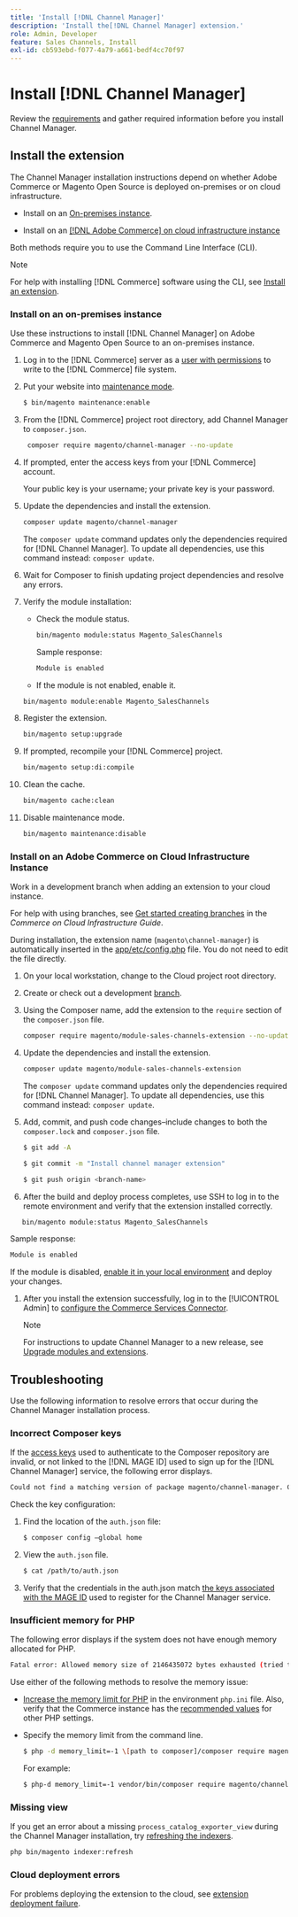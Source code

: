 ```yaml
---
title: 'Install [!DNL Channel Manager]'
description: 'Install the[!DNL Channel Manager] extension.'
role: Admin, Developer
feature: Sales Channels, Install
exl-id: cb593ebd-f077-4a79-a661-bedf4cc70f97
---
```


# Install [!DNL Channel Manager]

Review the [requirements](onboard.md#requirements) and gather required information before you install Channel Manager.

## Install the extension

The Channel Manager installation instructions depend on whether Adobe Commerce or Magento Open Source is deployed on-premises or on cloud infrastructure.

- Install on an [On-premises instance](#install-on-an-on-premises-instance).

- Install on an [[!DNL Adobe Commerce] on cloud infrastructure instance](#install-adobe-commerce-on-cloud-infrastructure)

Both methods require you to use the Command Line Interface (CLI).

>[!NOTE]
>
>For help with installing [!DNL Commerce] software using the CLI, see [Install an extension](https://experienceleague.adobe.com/docs/commerce-operations/installation-guide/tutorials/extensions.html). 

### Install on an on-premises instance

Use these instructions to install [!DNL Channel Manager] on Adobe Commerce and Magento Open Source to an on-premises instance.

1. Log in to the [!DNL Commerce] server as a [user with permissions](https://experienceleague.adobe.com/docs/commerce-operations/installation-guide/prerequisites/file-system/configure-permissions.html) to write to the [!DNL Commerce] file system.

1. Put your website into [maintenance mode](https://experienceleague.adobe.com/docs/commerce-operations/installation-guide/tutorials/maintenance-mode.html).

   ```bash
   $ bin/magento maintenance:enable
   ```

1. From the [!DNL Commerce] project root directory, add Channel Manager to `composer.json`.

   ```bash 
    composer require magento/channel-manager --no-update
   ```

1. If prompted, enter the access keys from your [!DNL Commerce] account.

   Your public key is your username; your private key is your password.

1. Update the dependencies and install the extension.

   ```bash
   composer update magento/channel-manager
   ```

   The `composer update` command updates only the dependencies required for [!DNL Channel Manager]. To update all dependencies, use this command instead: `composer update`.

1. Wait for Composer to finish updating project dependencies and resolve any errors.

1. Verify the module installation:

   - Check the module status.

     ```bash
     bin/magento module:status Magento_SalesChannels
     ```
     
     Sample response:
   
     ```bash
     Module is enabled
     ```

   - If the module is not enabled, enable it.

    ```bash
    bin/magento module:enable Magento_SalesChannels
    ```

1. Register the extension.
 
   ```bash
   bin/magento setup:upgrade
   ```

1. If prompted, recompile your [!DNL Commerce] project.

   ```bash
   bin/magento setup:di:compile
   ```

1. Clean the cache.

   ```bash
   bin/magento cache:clean
   ```

1. Disable maintenance mode.

   ```bash
   bin/magento maintenance:disable
   ```

### Install on an Adobe Commerce on Cloud Infrastructure Instance

Work in a development branch when adding an extension to your cloud instance.

For help with using branches, see [Get started creating branches](https://experienceleague.adobe.com/docs/commerce-cloud-service/user-guide/develop/cli-branches.html) in the _Commerce on Cloud Infrastructure Guide_.

During installation, the extension name (`magento\channel-manager`) is automatically inserted in the [app/etc/config.php](https://experienceleague.adobe.com/docs/commerce-cloud-service/user-guide/configure-store/store-settings.html) file. You do not need to edit the file directly.

1. On your local workstation, change to the Cloud project root directory.

1. Create or check out a development [branch](https://experienceleague.adobe.com/docs/commerce-cloud-service/user-guide/develop/cli-branches.html).

1. Using the Composer name, add the extension to the `require` section of the `composer.json` file.  

   ```bash  
   composer require magento/module-sales-channels-extension --no-update
   ```
  
1. Update the dependencies and install the extension.

   ```bash
   composer update magento/module-sales-channels-extension
   ```

   The `composer update` command updates only the dependencies required for [!DNL Channel Manager]. To update all dependencies, use this command instead: `composer update`.

1. Add, commit, and push code changes–include changes to both the `composer.lock` and `composer.json` file.

   ```bash
   $ git add -A
   ```

   ```bash
   $ git commit -m "Install channel manager extension" 
   ```

   ```bash
   $ git push origin <branch-name>
   ``` 
  
1. After the build and deploy process completes, use SSH to log in to the remote environment and verify that the extension installed correctly.

  ```bash
     bin/magento module:status Magento_SalesChannels
  ```

   Sample response:

   ```bash
   Module is enabled
   ```

   If the module is disabled, [enable it in your local environment](https://experienceleague.adobe.com/docs/commerce-cloud-service/user-guide/configure-store/extensions.html) and deploy your changes.
   

1. After you install the extension successfully, log in to the [!UICONTROL Admin] to [configure the Commerce Services Connector](connect.md).

   >[!NOTE]
   >
   >For instructions to update Channel Manager to a new release, see [Upgrade modules and extensions](https://experienceleague.adobe.com/docs/commerce-operations/upgrade-guide/modules/upgrade.html).


## Troubleshooting

Use the following information to resolve errors that occur during the Channel Manager installation process.

### Incorrect Composer keys

If the [access keys](https://experienceleague.adobe.com/docs/commerce-operations/installation-guide/prerequisites/authentication-keys.html) used to authenticate to the Composer repository are invalid, or not linked to the [!DNL MAGE ID] used to sign up for the [!DNL Channel Manager] service, the following error displays.  
  
```bash
Could not find a matching version of package magento/channel-manager. Check the package spelling, your version constraint and that the package is available in a stability which matches your minimum-stability (stable).
```

Check the key configuration:

1. Find the location of the `auth.json` file:

   ```bash
   $ composer config –global home
   ```

1. View the `auth.json` file.

   ```bash
   $ cat /path/to/auth.json
   ```

1. Verify that the credentials in the auth.json match [the keys associated with the MAGE ID](https://experienceleague.adobe.com/docs/commerce-operations/installation-guide/prerequisites/authentication-keys.html) used to register for the Channel Manager service.

### Insufficient memory for PHP

The following error displays if the system does not have enough memory allocated for PHP.

```bash
Fatal error: Allowed memory size of 2146435072 bytes exhausted (tried to allocate 4096 bytes) in phar:///usr/local/bin/composer/src/Composer/DependencyResolver/RuleWatchGraph.php on line 52
```

Use either of the following methods to resolve the memory issue:

- [Increase the memory limit for PHP](https://experienceleague.adobe.com/docs/commerce-cloud-service/user-guide/configure/app/php-settings.html) in the environment `php.ini` file. Also, verify that the Commerce instance has the [recommended values](https://experienceleague.adobe.com/docs/commerce-operations/installation-guide/prerequisites/php-settings.html) for other PHP settings.

- Specify the memory limit from the command line.

  ```bash
  $ php -d memory_limit=-1 \[path to composer]/composer require magento/payment-services.
  ```

  For example:  
  
  ```bash
  $ php-d memory_limit=-1 vendor/bin/composer require magento/channel-manager
  ```

### Missing view

If you get an error about a missing `process_catalog_exporter_view` during the Channel Manager installation, try [refreshing the indexers](https://experienceleague.adobe.com/docs/commerce-operations/configuration-guide/cli/manage-indexers.html).

```bash
php bin/magento indexer:refresh
```

### Cloud deployment errors

For problems deploying the extension to the cloud, see [extension deployment failure](https://experienceleague.adobe.com/docs/commerce-cloud-service/user-guide/develop/deploy/recover-failed-deployment.html).
